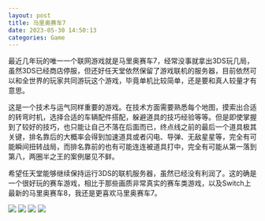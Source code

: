 ```yaml
---
layout: post
title: 马里奥赛车7
date: 2023-05-30 14:50:13
categories: Game
---
```

最近几年玩的唯一一个联网游戏就是马里奥赛车7，经常没事就拿出3DS玩几局，虽然3DS已经商店停服，但还好任天堂依然保留了游戏联机的服务器，目前依然可以和全世界的玩家共同游玩这个游戏，毕竟单机比较简单，还是要和真人较量才有意思。

这是一个技术与运气同样重要的游戏。在技术方面需要熟悉每个地图，摸索出合适的转弯时机，选择合适的车辆配件搭配，躲避道具的技巧经验等等。但是即使掌握到了较好的技巧，也只能让自己不落在后面而已，终点线之前的最后一个道具极其关键，排名靠后的大概率会得到加速道具或者闪电、导弹、无敌星星等，完全有可能瞬间扭转战局，而排名靠前的也有可能连连被道具打中，完全有可能从第一落到第八，两圈半之王的案例屡见不鲜。

希望任天堂能够继续保持运行3DS的联机服务器，虽然已经没有利润了。这的确是一个很好玩的赛车游戏，相比于那些画质非常真实的赛车类游戏，以及Switch上最新的马里奥赛车8，我还是更喜欢马里奥赛车7。

![](https://ucarecdn.com/708a6d1f-3f4c-467c-909d-8f18b042e616/3101.webp)
![](https://ucarecdn.com/c7e9d2fb-d78e-4351-b858-ce8ce124878f/3102.webp)
![](https://ucarecdn.com/89ceaf77-5eca-44ae-aec4-8ab3956c2729/3103.webp)
![](https://ucarecdn.com/bb14a06d-81d4-42be-b5b2-cc9a5f2489d6/3104.webp)